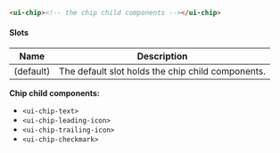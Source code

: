 ```html
<ui-chip><!-- the chip child components --></ui-chip>
```

#### Slots

| Name      | Description                                       |
| --------- | ------------------------------------------------- |
| (default) | The default slot holds the chip child components. |

**Chip child components:**

- `<ui-chip-text>`
- `<ui-chip-leading-icon>`
- `<ui-chip-trailing-icon>`
- `<ui-chip-checkmark>`
